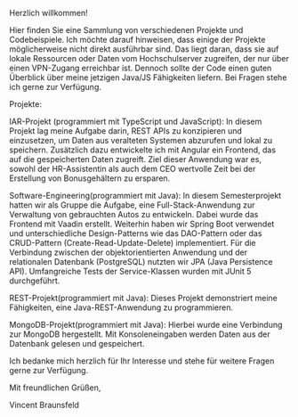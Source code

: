 Herzlich willkommen! 

Hier finden Sie eine Sammlung von verschiedenen Projekte und Codebeispiele. Ich möchte darauf hinweisen, dass einige der Projekte möglicherweise nicht direkt ausführbar sind. Das liegt daran, dass sie auf lokale Ressourcen oder Daten vom Hochschulserver zugreifen, der nur über einen VPN-Zugang erreichbar ist. Dennoch sollte der Code einen guten Überblick über meine jetzigen Java/JS Fähigkeiten liefern. Bei Fragen stehe ich gerne zur Verfügung.

Projekte:

IAR-Projekt (programmiert mit TypeScript und JavaScript): In diesem Projekt lag meine Aufgabe darin, REST APIs zu konzipieren und einzusetzen, um Daten aus veralteten Systemen abzurufen und lokal zu speichern. Zusätzlich dazu entwickelte ich mit Angular ein Frontend, das auf die gespeicherten Daten zugreift. Ziel dieser Anwendung war es, sowohl der HR-Assistentin als auch dem CEO wertvolle Zeit bei der Erstellung von Bonusgehältern zu ersparen.

Software-Engineering(programmiert mit Java): In diesem Semesterprojekt hatten wir als Gruppe die Aufgabe, eine Full-Stack-Anwendung zur Verwaltung von gebrauchten Autos zu entwickeln. Dabei wurde das Frontend mit Vaadin erstellt. Weiterhin haben wir Spring Boot verwendet und unterschiedliche Design-Patterns wie das DAO-Pattern oder das CRUD-Pattern (Create-Read-Update-Delete) implementiert. Für die Verbindung zwischen der objektorientierten Anwendung und der relationalen Datenbank (PostgreSQL) nutzten wir JPA (Java Persistence API). Umfangreiche Tests der Service-Klassen wurden mit JUnit 5 durchgeführt.

REST-Projekt(programmiert mit Java): Dieses Projekt demonstriert meine Fähigkeiten, eine Java-REST-Anwendung zu programmieren.

MongoDB-Projekt(programmiert mit Java): Hierbei wurde eine Verbindung zur MongoDB hergestellt. Mit Konsoleneingaben werden Daten aus der Datenbank gelesen und gespeichert.

Ich bedanke mich herzlich für Ihr Interesse und stehe für weitere Fragen gerne zur Verfügung.

Mit freundlichen Grüßen,

Vincent Braunsfeld
